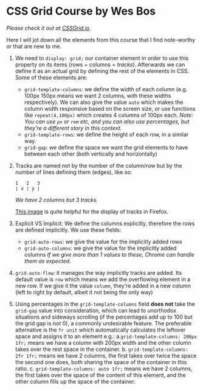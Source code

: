 # CSS Grid Course by Wes Bos

*Please check it out at [CSSGrid.io](https://CSSGrid.io).*

Here I will jot down all the elements from this course that I find note-worthy or that are new to me.

1. We need to `display: grid;` our container element in order to use this property on its items (rows + columns = *tracks*). Afterwards we can define it as an actual grid by defining the rest of the elements in CSS. Some of these elements are:
    * `grid-template-columns`: we define the width of each column (e.g. 100px 150px means we want 2 columns, with these widths respectively). We can also give the value `auto` which makes the column width responsive based on the screen size, or use functions like `repeat(4,100px)` which creates 4 columns of 100px each. *Note: You can use `px` or `rem` etc, and you can also use percentages, but they're a different story in this context.*
    * `grid-template-rows`: we define the height of each row, in a similar way.
    * `grid-gap`: we define the space we want the grid elements to have between each other (both vertically and horizontally)
2. Tracks are named not by the number of the column/row but by the number of lines defining them (edges), like so:
    ```
    1   2   3
    | x | y |
    ```
    *We have 2 columns but 3 tracks.*

    [This image](https://github.com/ZapDos7/css-grid/blob/master/04%20-%20CSS%20Grid%20Dev%20Tools/Line%20Meanings.png) is quite helpful for the display of tracks in Firefox.
3. Explicit VS Implicit: We define the columns explicitly, therefore the rows are defined implicitly. We use these fields:
   * `grid-auto-rows`: we give the value for the implicitly added rows
   * `grid-auto-columns`: we give the value for the implicitly added columns
   *If we give more than 1 values to these, Chrome can handle them as expected.*
4. `grid-auto-flow`: it manages the way implicitly tracks are added. Its default value is `row` which means we add the overflowing element in a new row. If we give it the value `column`, they're added in a new column (left to right by default, albeit it not being the only way)
5. Using percentages in the `grid-template-columns` field **does not** take the `grid-gap` value into consideration, which can lead to unorthodox situations and sideways scrolling (if the percentages add up to 100 but the grid gap is not 0), a commonly undesirable feature. The preferable alternative is the `fr unit` which automatically calculates the leftover space and assigns it to an element e.g.:
   a.`grid-template-columns: 200px 1fr;` means we have a column with 200px width and the other column takes over the rest space in the container.
   b. `grid-template-columns: 2fr 1fr;` means we have 2 columns, the first takes over twice the space the second one does, both sharing the space of the container in this ratio.
   c. `grid-template-columns: auto 1fr;` means we have 2 columns, the first takes over the space of the content of this element, and the other column fills up the space of the container.